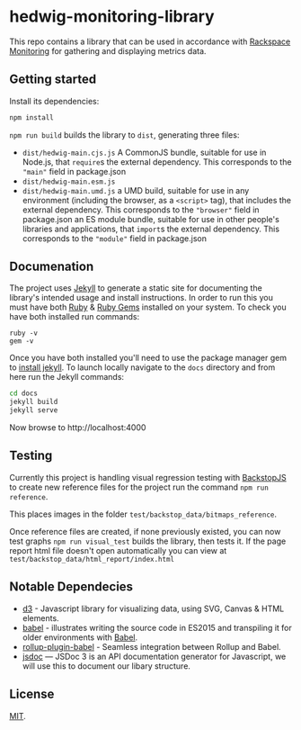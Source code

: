 # hedwig-monitoring-library

This repo contains a library that can be used in accordance with [Rackspace Monitoring](https://developer.rackspace.com/docs/rackspace-monitoring/v1/api-reference/) for gathering and displaying metrics data.

## Getting started

Install its dependencies:

```bash
npm install
```

`npm run build` builds the library to `dist`, generating three files:

* `dist/hedwig-main.cjs.js`
    A CommonJS bundle, suitable for use in Node.js, that `require`s the external dependency. This corresponds to the `"main"` field in package.json
* `dist/hedwig-main.esm.js`
* `dist/hedwig-main.umd.js`
    a UMD build, suitable for use in any environment (including the browser, as a `<script>` tag), that includes the external dependency. This corresponds to the `"browser"` field in package.json
    an ES module bundle, suitable for use in other people's libraries and applications, that `import`s the external dependency. This corresponds to the `"module"` field in package.json

## Documenation

The project uses [Jekyll](https://github.com/jekyll/jekyll) to generate a static site for documenting the library's intended usage and install instructions. In order to run this you must have both [Ruby](https://www.ruby-lang.org/en/documentation/installation) & [Ruby Gems](https://rubygems.org/pages/download) installed on your system. To check you have both installed run commands:

```
ruby -v
gem -v
```

Once you have both installed you'll need to use the package manager gem to [install jekyll](https://jekyllrb.com/docs/installation). To launch locally navigate to the `docs` directory and from here run the Jekyll commands:

```bash
cd docs
jekyll build
jekyll serve
```
Now browse to http://localhost:4000

## Testing

Currently this project is handling visual regression testing with [BackstopJS](https://github.com/garris/BackstopJS) to create new reference files for the project run the command `npm run reference`.

This places images in the folder `test/backstop_data/bitmaps_reference`.

Once reference files are created, if none previously existed, you can now test graphs `npm run visual_test` builds the library, then tests it. If the page report html file doesn't open automatically you can view at `test/backstop_data/html_report/index.html`

## Notable Dependecies
* [d3](https://github.com/d3/d3) - Javascript library for visualizing data, using SVG, Canvas & HTML elements.
* [babel](https://github.com/rollup/rollup-starter-lib/tree/babel) - illustrates writing the source code in ES2015 and transpiling it for older environments with [Babel](https://babeljs.io/).
* [rollup-plugin-babel](https://github.com/rollup/rollup-plugin-babel) -
Seamless integration between Rollup and Babel.
* [jsdoc](https://github.com/jsdoc3/jsdoc) — JSDoc 3 is an API documentation generator for Javascript, we will use this to document our libary structure.



## License

[MIT](LICENSE).
